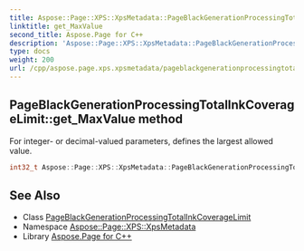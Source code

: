 ```yaml
---
title: Aspose::Page::XPS::XpsMetadata::PageBlackGenerationProcessingTotalInkCoverageLimit::get_MaxValue method
linktitle: get_MaxValue
second_title: Aspose.Page for C++
description: 'Aspose::Page::XPS::XpsMetadata::PageBlackGenerationProcessingTotalInkCoverageLimit::get_MaxValue method. For integer- or decimal-valued parameters, defines the largest allowed value in C++.'
type: docs
weight: 200
url: /cpp/aspose.page.xps.xpsmetadata/pageblackgenerationprocessingtotalinkcoveragelimit/get_maxvalue/
---
```

## PageBlackGenerationProcessingTotalInkCoverageLimit::get_MaxValue method


For integer- or decimal-valued parameters, defines the largest allowed value.

```cpp
int32_t Aspose::Page::XPS::XpsMetadata::PageBlackGenerationProcessingTotalInkCoverageLimit::get_MaxValue() override
```

## See Also

* Class [PageBlackGenerationProcessingTotalInkCoverageLimit](../)
* Namespace [Aspose::Page::XPS::XpsMetadata](../../)
* Library [Aspose.Page for C++](../../../)
